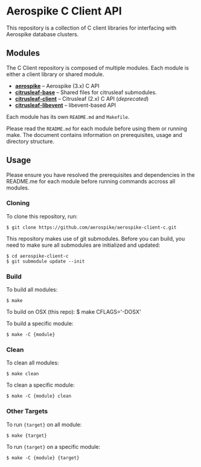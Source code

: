 # Aerospike C Client API

This repository is a collection of C client libraries for interfacing with Aerospike database clusters.

## Modules

The C Client repository is composed of multiple modules. Each module is either a client library or shared module.

- **[aerospike](./aerospike)** – Aerospike (3.x) C API 
- **[citrusleaf-base](./citrusleaf-base)** – Shared files for citrusleaf submodules.
- **[citrusleaf-client](./citrusleaf-client)** – Citrusleaf (2.x) C API (*deprecated*)
- **[citrusleaf-libevent](./citrusleaf-client)** – libevent-based API

Each module has its own `README.md` and `Makefile`. 

Please read the `README.md` for each module before using them or running make. The document contains information on prerequisites, usage and directory structure.

## Usage

Please ensure you have resolved the prerequisites and dependencies in the README.me for each module before running commands accross all modules.

### Cloning

To clone this repository, run:

	$ git clone https://github.com/aerospike/aerospike-client-c.git

This repository makes use of git submodules. Before you can build, you need to make sure all submodules are initialized and updated:

	$ cd aerospike-client-c
	$ git submodule update --init

### Build

To build all modules:

	$ make

To build on OSX (this repo):
       $ make CFLAGS='-DOSX'

To build a specific module:

	$ make -C {module}

### Clean

To clean all modules:

	$ make clean

To clean a specific module:

	$ make -C {module} clean

### Other Targets

To run `{target}` on all module:

	$ make {target}

To run `{target}` on a specific module:

	$ make -C {module} {target}

